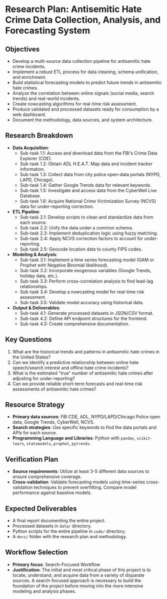 # Research Plan: Antisemitic Hate Crime Data Collection, Analysis, and Forecasting System

## Objectives
- Develop a multi-source data collection pipeline for antisemitic hate crime incidents.
- Implement a robust ETL process for data cleaning, schema unification, and enrichment.
- Build statistical forecasting models to predict future trends in antisemitic hate crimes.
- Analyze the correlation between online signals (social media, search trends) and real-world incidents.
- Create nowcasting algorithms for real-time risk assessment.
- Produce validated and processed datasets ready for consumption by a web dashboard.
- Document the methodology, data sources, and system architecture.

## Research Breakdown
- **Data Acquisition**:
  - Sub-task 1.1: Access and download data from the FBI's Crime Data Explorer (CDE).
  - Sub-task 1.2: Obtain ADL H.E.A.T. Map data and incident tracker information.
  - Sub-task 1.3: Collect data from city police open-data portals (NYPD, LAPD, Chicago).
  - Sub-task 1.4: Gather Google Trends data for relevant keywords.
  - Sub-task 1.5: Investigate and access data from the CyberWell Live Database.
  - Sub-task 1.6: Acquire National Crime Victimization Survey (NCVS) data for under-reporting correction.
- **ETL Pipeline**:
  - Sub-task 2.1: Develop scripts to clean and standardize data from each source.
  - Sub-task 2.2: Unify the data under a common schema.
  - Sub-task 2.3: Implement deduplication logic using fuzzy matching.
  - Sub-task 2.4: Apply NCVS correction factors to account for under-reporting.
  - Sub-task 2.5: Geocode location data to county FIPS codes.
- **Modeling & Analysis**:
  - Sub-task 3.1: Implement a time series forecasting model (GAM or Prophet with Negative Binomial likelihood).
  - Sub-task 3.2: Incorporate exogenous variables (Google Trends, holiday data, etc.).
  - Sub-task 3.3: Perform cross-correlation analysis to find lead-lag relationships.
  - Sub-task 3.4: Develop a nowcasting model for real-time risk assessment.
  - Sub-task 3.5: Validate model accuracy using historical data.
- **Output & Deliverables**:
  - Sub-task 4.1: Generate processed datasets in JSON/CSV format.
  - Sub-task 4.2: Define API endpoint structures for the frontend.
  - Sub-task 4.3: Create comprehensive documentation.

## Key Questions
1. What are the historical trends and patterns in antisemitic hate crimes in the United States?
2. Can we identify a predictive relationship between online hate speech/search interest and offline hate crime incidents?
3. What is the estimated "true" number of antisemitic hate crimes after adjusting for under-reporting?
4. Can we provide reliable short-term forecasts and real-time risk assessments of antisemitic hate crimes?

## Resource Strategy
- **Primary data sources**: FBI CDE, ADL, NYPD/LAPD/Chicago Police open data, Google Trends, CyberWell, NCVS.
- **Search strategies**: Use specific keywords to find the data portals and APIs for each source.
- **Programming Language and Libraries**: Python with `pandas`, `scikit-learn`, `statsmodels`, `prophet`, `pytrends`.

## Verification Plan
- **Source requirements**: Utilize at least 3-5 different data sources to ensure comprehensive coverage.
- **Cross-validation**: Validate forecasting models using time-series cross-validation techniques to prevent overfitting. Compare model performance against baseline models.

## Expected Deliverables
- A final report documenting the entire project.
- Processed datasets in `data/` directory.
- Python scripts for the entire pipeline in `code/` directory.
- A `docs/` folder with the research plan and methodology.

## Workflow Selection
- **Primary focus**: Search-Focused Workflow
- **Justification**: The initial and most critical phase of this project is to locate, understand, and acquire data from a variety of disparate sources. A search-focused approach is necessary to build the foundation of the project before moving into the more intensive modeling and analysis phases.

